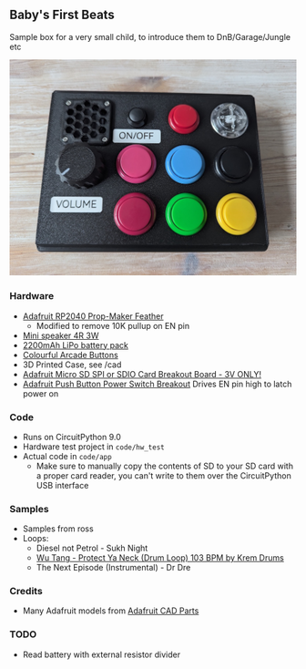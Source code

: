 ## Baby's First Beats

Sample box for a very small child, to introduce them to DnB/Garage/Jungle etc

![A photo of the finished device, lots of colorful buttons on a black box](photo.jpg)

### Hardware
- [Adafruit RP2040 Prop-Maker Feather](https://learn.adafruit.com/adafruit-rp2040-prop-maker-feather)
    - Modified to remove 10K pullup on EN pin
- [Mini speaker 4R 3W](https://shop.pimoroni.com/products/mini-speaker-4-3w)
- [2200mAh LiPo battery pack](https://shop.pimoroni.com/products/lithium-ion-battery-pack?variant=23417820359)
- [Colourful Arcade Buttons](https://shop.pimoroni.com/products/colourful-arcade-buttons?variant=451785353)
- 3D Printed Case, see /cad
- [Adafruit Micro SD SPI or SDIO Card Breakout Board - 3V ONLY!](https://www.adafruit.com/product/4682)
- [Adafruit Push Button Power Switch Breakout](https://www.adafruit.com/product/1400) Drives EN pin high to latch power on

### Code
- Runs on CircuitPython 9.0
- Hardware test project in `code/hw_test` 
- Actual code in `code/app`
    - Make sure to manually copy the contents of SD to your SD card with a proper card reader, you can't write to them over the CircuitPython USB interface

### Samples
- Samples from ross
- Loops: 
    - Diesel not Petrol - Sukh Night
    - [Wu Tang - Protect Ya Neck (Drum Loop) 103 BPM by Krem Drums](https://www.youtube.com/watch?v=_KVcPm7FgkQ)
    - The Next Episode (Instrumental) - Dr Dre

### Credits
- Many Adafruit models from [Adafruit CAD Parts](https://github.com/adafruit/Adafruit_CAD_Parts)

### TODO
- Read battery with external resistor divider